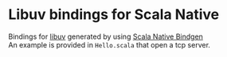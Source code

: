 # Libuv bindings for Scala Native

Bindings for [libuv](https://github.com/libuv/libuv) generated by using [Scala Native Bindgen](https://github.com/mrRosset/scala-native-bindgen)  
An example is provided in `Hello.scala` that open a tcp server.

